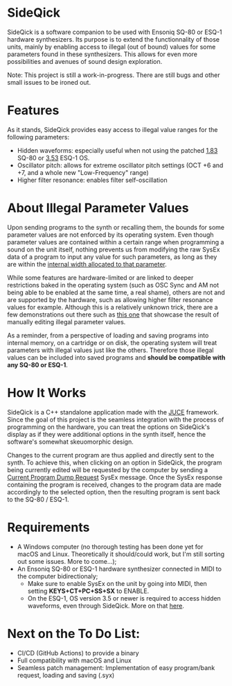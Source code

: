  # SideQick

SideQick is a software companion to be used with Ensoniq SQ-80 or ESQ-1 hardware synthesizers. Its purpose is to extend the functionnality of those units, mainly by enabling access to illegal (out of bound) values for some parameters found in these synthesizers. This allows for even more possibilities and avenues of sound design exploration.

Note: This project is still a work-in-progress. There are still bugs and other small issues to be ironed out.

# Features

As it stands, SideQick provides easy access to illegal value ranges for the following parameters:
- Hidden waveforms: especially useful when not using the patched [1.83](http://www.buchty.net/~buchty/sq80/customize.html) SQ-80 or [3.53](http://www.buchty.net/~buchty/esq1/customize.html) ESQ-1 OS.
- Oscillator pitch: allows for extreme oscillator pitch settings (OCT +6 and +7, and a whole new "Low-Frequency" range)
- Higher filter resonance: enables filter self-oscillation


# About Illegal Parameter Values

Upon sending programs to the synth or recalling them, the bounds for some parameter values are not enforced by its operating system. Even though parameter values are contained within a certain range when programming a sound on the unit itself, nothing prevents us from modifying the raw SysEx data of a program to input any value for such parameters, as long as they are within the [internal width allocated to that parameter](http://www.buchty.net/ensoniq/files/manuals/SQ80.pdf#page=214).

While some features are hardware-limited or are linked to deeper restrictions baked in the operating system (such as OSC Sync and AM not being able to be enabled at the same time, a real shame), others are not and are supported by the hardware, such as allowing higher filter resonance values for example.
Although this is a relatively unknown trick, there are a few demonstrations out there such as [this one](https://www.youtube.com/watch?v=Usa-v3nnpAU) that showcase the result of manually editing illegal parameter values.

As a reminder, from a perspective of loading and saving programs into internal memory, on a cartridge or on disk, the operating system will treat parameters with illegal values just like the others. Therefore those illegal values can be included into saved programs and **should be compatible with any SQ-80 or ESQ-1**.


# How It Works

SideQick is a C++ standalone application made with the [JUCE](https://juce.com/) framework. Since the goal of this project is the seamless integration with the process of programming on the hardware, you can treat the options on SideQick's display as if they were additional options in the synth itself, hence the software's somewhat skeuomorphic design.

Changes to the current program are thus applied and directly sent to the synth. To achieve this, when clicking on an option in SideQick, the program being currently edited will be requested by the computer by sending a [Current Program Dump Request](http://www.buchty.net/ensoniq/files/manuals/SQ80.pdf#page=204) SysEx message. Once the SysEx response containing the program is received, changes to the program data are made accordingly to the selected option, then the resulting program is sent back to the SQ-80 / ESQ-1.


# Requirements
- A Windows computer (no thorough testing has been done yet for macOS and Linux. Theoretically it should/could work, but I'm still sorting out some issues. More to come...);
- An Ensoniq SQ-80 or ESQ-1 hardware synthesizer connected in MIDI to the computer bidirectionaly;
    - Make sure to enable SysEx on the unit by going into MIDI, then setting **KEYS+CT+PC+SS+SX** to ENABLE.
    - On the ESQ-1, OS version 3.5 or newer is required to access hidden waveforms, even through SideQick. More on that [here](http://buchty.net/ensoniq/hidden-wave.html).

# Next on the To Do List:
- CI/CD (GitHub Actions) to provide a binary
- Full compatibility with macOS and Linux
- Seamless patch management: Implementation of easy program/bank request, loading and saving (.syx)
